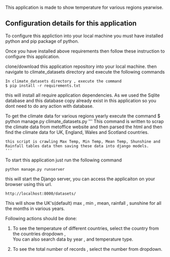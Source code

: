 This application is made to show temperature for various regions yearwise.

Configuration details for this application
------------------------------------------

To configure this appliction into your local machine you must have installed python 
and pip package of python.

Once you have installed above requirements then follow these instruction to configure this application.

clone/download this application repository into your local machine.
then navigate to climate_datasets directory and execute the following commands


```
In climate_datasets directory , execute the command
$ pip install -r requirements.txt
```

this will install all require application dependencies.
As we used the Sqlite database and this database copy already exist in this application so you dont need to do any action with database. 

To get the climate data for various regions yearly execute the command
    $ python manage.py climate_datasets.py
    '''
    This command is written to scrap the climate data from metoffice website
    and then parsed the html and then find the climate data for UK, England, 
    Wales and Scotland countries.

    this script is crawling Max Temp, Min Temp, Mean Temp, Shunshine and 
    Rainfall tables data then saving these data into django models.
    '''

To start this application just run the following command

    python manage.py runserver

this will start the Django server, you can access the applicaiton on your browser using this url.

	http://localhost:8000/datasets/

This will show the UK's(default) max , min , mean, rainfall , sunshine for all the months in various years. 


Following actions should be done:

	
1. To see the temperature of different countries, select the country from the countries dropdown ,    
   You can also search data by year , and temperature type.

2. To see the total number of records , select the number from dropdown.